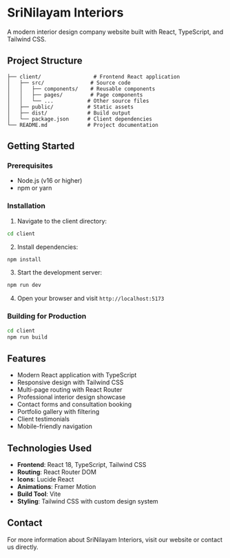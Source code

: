 # SriNilayam Interiors

A modern interior design company website built with React, TypeScript, and Tailwind CSS.

## Project Structure

```
├── client/                 # Frontend React application
│   ├── src/               # Source code
│   │   ├── components/    # Reusable components
│   │   ├── pages/         # Page components
│   │   └── ...           # Other source files
│   ├── public/           # Static assets
│   ├── dist/             # Build output
│   └── package.json      # Client dependencies
└── README.md             # Project documentation
```

## Getting Started

### Prerequisites
- Node.js (v16 or higher)
- npm or yarn

### Installation

1. Navigate to the client directory:
```bash
cd client
```

2. Install dependencies:
```bash
npm install
```

3. Start the development server:
```bash
npm run dev
```

4. Open your browser and visit `http://localhost:5173`

### Building for Production

```bash
cd client
npm run build
```

## Features

- Modern React application with TypeScript
- Responsive design with Tailwind CSS
- Multi-page routing with React Router
- Professional interior design showcase
- Contact forms and consultation booking
- Portfolio gallery with filtering
- Client testimonials
- Mobile-friendly navigation

## Technologies Used

- **Frontend**: React 18, TypeScript, Tailwind CSS
- **Routing**: React Router DOM
- **Icons**: Lucide React
- **Animations**: Framer Motion
- **Build Tool**: Vite
- **Styling**: Tailwind CSS with custom design system

## Contact

For more information about SriNilayam Interiors, visit our website or contact us directly.